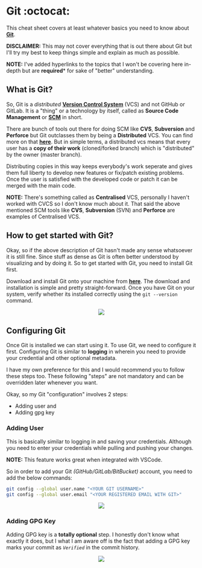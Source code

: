 <!-- markdownlint-disable MD033 MD041 -->
# Git :octocat:

This cheat sheet covers at least whatever basics you need to know about [**Git**](https://git-scm.com/).

**DISCLAIMER:** This may not cover everything that is out there about Git but I'll try my best to keep things simple and explain as much as possible.

**NOTE:** I've added hyperlinks to the topics that I won't be covering here in-depth but are **required*** for sake of "better" understanding.

## What is Git?

So, Git is a *distributed* [**Version Control System**](https://git-scm.com/book/en/v2/Getting-Started-About-Version-Control) (VCS) and not GitHub or GitLab.
It is a "thing" or a technology by itself, called as **Source Code Management** or [**SCM**](https://www.atlassian.com/git/tutorials/source-code-management) in short.

There are bunch of tools out there for doing SCM like **CVS**, **Subversion** and **Perforce** but Git outclasses them by being a **Distributed** VCS. You can find more on that [**here**](https://git-scm.com/book/en/v2/Getting-Started-About-Version-Control). But in simple terms, a distributed vcs means that every user has a **copy of their work** (cloned/forked branch) which is "distributed" by the owner (master branch).

Distributing copies in this way keeps everybody's work seperate and gives them full liberty to develop new features or fix/patch existing problems. Once the user is satisfied with the developed code or patch it can be merged with the main code.

**NOTE:** There's something called as **Centralised** VCS, personally I haven't worked with CVCS so I don't know much about it. That said the above mentioned SCM tools like **CVS**, **Subversion** (SVN) and **Perforce** are examples of Centralised VCS.

## How to get started with Git?

Okay, so if the above description of Git hasn't made any sense whatsoever it is still fine. Since stuff as dense as Git is often better understood by visualizing and by doing it. So to get started with Git, you need to install Git first.

Download and install Git onto your machine from [**here**](https://git-scm.com/downloads). The download and installation is simple and pretty straight-forward. Once you have Git on your system, verify whether its installed correctly using the `git --version` command.

<p align="center">
  <img src="https://github.com/xames3/cheat_sheet/blob/assets/media/git--version.png?raw=true">
</p>

## Configuring Git

Once Git is installed we can start using it.
To use Git, we need to configure it first. Configuring Git is similar to **logging** in wherein you need to provide your credential and other optional metadata.

I have my own preference for this and I would recommend you to follow these steps too. These following "steps" are not mandatory and can be overridden later whenever you want.

Okay, so my Git "configuration" involves 2 steps:
- Adding user and
- Adding gpg key

### Adding User

This is basically similar to logging in and saving your credentials. Although you need to enter your credentials while pulling and pushing your changes.

**NOTE:** This feature works great when integrated with VSCode.

So in order to add your Git *(GitHub/GitLab/BitBucket)* account, you need to add the below commands:
```bash
git config --global user.name "<YOUR GIT USERNAME>"
git config --global user.email "<YOUR REGISTERED EMAIL WITH GIT>"
```

<p align="center">
  <img src="https://github.com/xames3/cheat_sheet/blob/assets/media/git-add-user.png?raw=true">
</p>

### Adding GPG Key

Adding GPG key is a **totally optional** step. I honestly don't know what exactly it does, but I what I am aware off is the fact that adding a GPG key marks your commit as *`Verified`* in the commit history.

<p align="center">
  <img src="https://github.com/xames3/cheat_sheet/blob/assets/media/git-add-gpg.png?raw=true">
</p>
